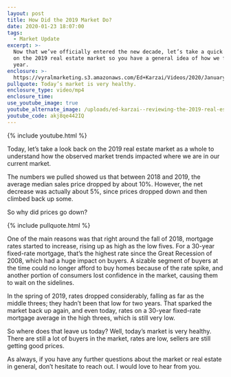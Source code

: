 ```yaml
---
layout: post
title: How Did the 2019 Market Do?
date: 2020-01-23 18:07:00
tags:
  - Market Update
excerpt: >-
  Now that we’ve officially entered the new decade, let’s take a quick look back
  on the 2019 real estate market so you have a general idea of how we fared last
  year.
enclosure: >-
  https://vyralmarketing.s3.amazonaws.com/Ed+Karzai/Videos/2020/January/How+Did+the+2019+Market+Do_.mp4
pullquote: Today’s market is very healthy.
enclosure_type: video/mp4
enclosure_time:
use_youtube_image: true
youtube_alternate_image: /uploads/ed-karzai--reviewing-the-2019-real-estate-market-youtube.jpg
youtube_code: akj8qe442IQ
---
```


{% include youtube.html %}&nbsp;

Today, let’s take a look back on the 2019 real estate market as a whole to understand how the observed market trends impacted where we are in our current market.

The numbers we pulled showed us that between 2018 and 2019, the average median sales price dropped by about 10%. However, the net decrease was actually about 5%, since prices dropped down and then climbed back up some.

So why did prices go down?

{% include pullquote.html %}&nbsp;

One of the main reasons was that right around the fall of 2018, mortgage rates started to increase, rising up as high as the low fives. For a 30-year fixed-rate mortgage, that’s the highest rate since the Great Recession of 2008, which had a huge impact on buyers. A sizable segment of buyers at the time could no longer afford to buy homes because of the rate spike, and another portion of consumers lost confidence in the market, causing them to wait on the sidelines.

In the spring of 2019, rates dropped considerably, falling as far as the middle threes; they hadn’t been that low for two years. That sparked the market back up again, and even today, rates on a 30-year fixed-rate mortgage average in the high threes, which is still very low.

So where does that leave us today? Well, today’s market is very healthy. There are still a lot of buyers in the market, rates are low, sellers are still getting good prices.

As always, if you have any further questions about the market or real estate in general, don’t hesitate to reach out. I would love to hear from you.